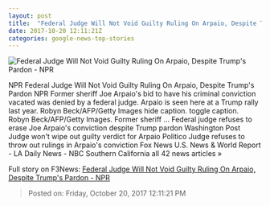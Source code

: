 ```yaml
---
layout: post
title:  "Federal Judge Will Not Void Guilty Ruling On Arpaio, Despite Trump's Pardon - NPR"
date: 2017-10-20 12:11:21Z
categories: google-news-top-stories
---
```


![Federal Judge Will Not Void Guilty Ruling On Arpaio, Despite Trump's Pardon - NPR](https://media.npr.org/assets/img/2017/10/20/gettyimages-614179110_wide-f3f29db57e95a2fd72fcea691c9e1de11b6dea82.jpg?s=1400)

NPR Federal Judge Will Not Void Guilty Ruling On Arpaio, Despite Trump's Pardon NPR Former sheriff Joe Arpaio's bid to have his criminal conviction vacated was denied by a federal judge. Arpaio is seen here at a Trump rally last year. Robyn Beck/AFP/Getty Images hide caption. toggle caption. Robyn Beck/AFP/Getty Images. Former sheriff ... Federal judge refuses to erase Joe Arpaio's conviction despite Trump pardon Washington Post Judge won't wipe out guilty verdict for Arpaio Politico Judge refuses to throw out rulings in Arpaio's conviction Fox News U.S. News & World Report - LA Daily News - NBC Southern California all 42 news articles »


Full story on F3News: [Federal Judge Will Not Void Guilty Ruling On Arpaio, Despite Trump's Pardon - NPR](http://www.f3nws.com/n/gFP4fD)

> Posted on: Friday, October 20, 2017 12:11:21 PM
